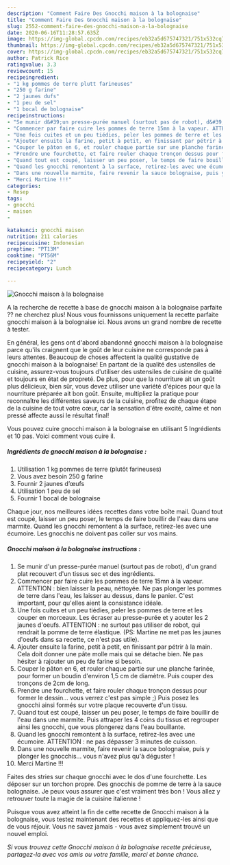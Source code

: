```yaml
---
description: "Comment Faire Des Gnocchi maison à la bolognaise"
title: "Comment Faire Des Gnocchi maison à la bolognaise"
slug: 2552-comment-faire-des-gnocchi-maison-a-la-bolognaise
date: 2020-06-16T11:28:57.635Z
image: https://img-global.cpcdn.com/recipes/eb32a5d675747321/751x532cq70/gnocchi-maison-a-la-bolognaise-photo-principale-de-la-recette.jpg
thumbnail: https://img-global.cpcdn.com/recipes/eb32a5d675747321/751x532cq70/gnocchi-maison-a-la-bolognaise-photo-principale-de-la-recette.jpg
cover: https://img-global.cpcdn.com/recipes/eb32a5d675747321/751x532cq70/gnocchi-maison-a-la-bolognaise-photo-principale-de-la-recette.jpg
author: Patrick Rice
ratingvalue: 3.3
reviewcount: 15
recipeingredient:
- "1 kg pommes de terre plutt farineuses"
- "250 g farine"
- "2 jaunes dufs"
- "1 peu de sel"
- "1 bocal de bolognaise"
recipeinstructions:
- "Se munir d&#39;un presse-purée manuel (surtout pas de robot), d&#39;un grand plat recouvert d&#39;un tissus sec et des ingrédients."
- "Commencer par faire cuire les pommes de terre 15mn à la vapeur. ATTENTION : bien laisser la peau, néttoyée. Ne pas plonger les pommes de terre dans l&#39;eau, les laisser au dessus, dans le panier. C&#39;est important, pour qu&#39;elles aient la consistance idéale."
- "Une fois cuites et un peu tiédies, peler les pommes de terre et les couper en morceaux. Les écraser au presse-purée et y aouter les 2 jaunes d&#39;oeufs. ATTENTION : ne surtout pas utiliser de robot, qui rendrait la pomme de terre élastique. (PS: Martine ne met pas les jaunes d&#39;oeufs dans sa recette, ce n&#39;est pas utile)."
- "Ajouter ensuite la farine, petit à petit, en finissant par pétrir à la main. Cela doit donner une pâte molle mais qui se détache bien. Ne pas hésiter à rajouter un peu de farine si besoin."
- "Couper le pâton en 6, et rouler chaque partie sur une planche farinée, pour former un boudin d&#39;environ 1,5 cm de diamètre. Puis couper des tronçons de 2cm de long."
- "Prendre une fourchette, et faire rouler chaque tronçon dessus pour former le dessin... vous verrez c&#39;est pas simple ;) Puis posez les gnocchi ainsi formés sur votre plaque recouverte d&#39;un tissu."
- "Quand tout est coupé, laisser un peu poser, le temps de faire bouillir de l&#39;eau dans une marmite. Puis attraper les 4 coins du tissus et regrouper ainsi les gnocchi, que vous plongerez dans l&#39;eau bouillante."
- "Quand les gnocchi remontent à la surface, retirez-les avec une écumoire. ATTENTION : ne pas dépasser 3 minutes de cuisson."
- "Dans une nouvelle marmite, faire revenir la sauce bolognaise, puis y plonger les gnocchis... vous n&#39;avez plus qu&#39;à déguster !"
- "Merci Martine !!!"
categories:
- Resep
tags:
- gnocchi
- maison
- 

katakunci: gnocchi maison  
nutrition: 211 calories
recipecuisine: Indonesian
preptime: "PT13M"
cooktime: "PT56M"
recipeyield: "2"
recipecategory: Lunch

---
```



![Gnocchi maison à la bolognaise](https://img-global.cpcdn.com/recipes/eb32a5d675747321/751x532cq70/gnocchi-maison-a-la-bolognaise-photo-principale-de-la-recette.jpg)

A la recherche de recette à base de gnocchi maison à la bolognaise parfaite ?? ne cherchez plus! Nous vous fournissons uniquement la recette parfaite gnocchi maison à la bolognaise ici. Nous avons un grand nombre de recette à tester.

En général, les gens ont d'abord abandonné gnocchi maison à la bolognaise parce qu'ils craignent que le goût de leur cuisine ne corresponde pas à leurs attentes. Beaucoup de choses affectent la qualité gustative de gnocchi maison à la bolognaise! En partant de la qualité des ustensiles de cuisine, assurez-vous toujours d'utiliser des ustensiles de cuisine de qualité et toujours en état de propreté. De plus, pour que la nourriture ait un goût plus délicieux, bien sûr, vous devez utiliser une variété d'épices pour que la nourriture préparée ait bon goût. Ensuite, multipliez la pratique pour reconnaître les différentes saveurs de la cuisine, profitez de chaque étape de la cuisine de tout votre cœur, car la sensation d'être excité, calme et non pressé affecte aussi le résultat final!

<!--inarticleads1-->

Vous pouvez cuire gnocchi maison à la bolognaise en utilisant 5 Ingrédients et 10 pas. Voici comment vous cuire il.

##### Ingrédients de gnocchi maison à la bolognaise :

1. Utilisation 1 kg pommes de terre (plutôt farineuses)
1. Vous avez besoin 250 g farine
1. Fournir 2 jaunes d’œufs
1. Utilisation 1 peu de sel
1. Fournir 1 bocal de bolognaise


Chaque jour, nos meilleures idées recettes dans votre boîte mail. Quand tout est coupé, laisser un peu poser, le temps de faire bouillir de l&#39;eau dans une marmite. Quand les gnocchi remontent à la surface, retirez-les avec une écumoire. Les gnocchis ne doivent pas coller sur vos mains. 

<!--inarticleads2-->

##### Gnocchi maison à la bolognaise instructions :

1. Se munir d&#39;un presse-purée manuel (surtout pas de robot), d&#39;un grand plat recouvert d&#39;un tissus sec et des ingrédients.
1. Commencer par faire cuire les pommes de terre 15mn à la vapeur. ATTENTION : bien laisser la peau, néttoyée. Ne pas plonger les pommes de terre dans l&#39;eau, les laisser au dessus, dans le panier. C&#39;est important, pour qu&#39;elles aient la consistance idéale.
1. Une fois cuites et un peu tiédies, peler les pommes de terre et les couper en morceaux. Les écraser au presse-purée et y aouter les 2 jaunes d&#39;oeufs. ATTENTION : ne surtout pas utiliser de robot, qui rendrait la pomme de terre élastique. (PS: Martine ne met pas les jaunes d&#39;oeufs dans sa recette, ce n&#39;est pas utile).
1. Ajouter ensuite la farine, petit à petit, en finissant par pétrir à la main. Cela doit donner une pâte molle mais qui se détache bien. Ne pas hésiter à rajouter un peu de farine si besoin.
1. Couper le pâton en 6, et rouler chaque partie sur une planche farinée, pour former un boudin d&#39;environ 1,5 cm de diamètre. Puis couper des tronçons de 2cm de long.
1. Prendre une fourchette, et faire rouler chaque tronçon dessus pour former le dessin... vous verrez c&#39;est pas simple ;) Puis posez les gnocchi ainsi formés sur votre plaque recouverte d&#39;un tissu.
1. Quand tout est coupé, laisser un peu poser, le temps de faire bouillir de l&#39;eau dans une marmite. Puis attraper les 4 coins du tissus et regrouper ainsi les gnocchi, que vous plongerez dans l&#39;eau bouillante.
1. Quand les gnocchi remontent à la surface, retirez-les avec une écumoire. ATTENTION : ne pas dépasser 3 minutes de cuisson.
1. Dans une nouvelle marmite, faire revenir la sauce bolognaise, puis y plonger les gnocchis... vous n&#39;avez plus qu&#39;à déguster !
1. Merci Martine !!!


Faites des stries sur chaque gnocchi avec le dos d&#39;une fourchette. Les déposer sur un torchon propre. Des gnocchis de pomme de terre à la sauce bolognaise. Je peux vous assurer que c&#39;est vraiment très bon ! Vous allez y retrouver toute la magie de la cuisine italienne ! 

<!--inarticleads1-->

<p>
Puisque vous avez atteint la fin de cette recette de Gnocchi maison à la bolognaise, vous testez maintenant des recettes et appliquez-les ainsi que de vous réjouir. Vous ne savez jamais - vous avez simplement trouvé un nouvel emploi.
</p>

<p>
<i>Si vous trouvez cette Gnocchi maison à la bolognaise recette précieuse, partagez-la avec vos amis ou votre famille, merci et bonne chance.</i>
</p>

